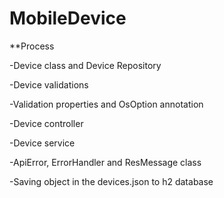 # MobileDevice

**Process

-Device class and Device Repository

-Device validations

-Validation properties and OsOption annotation

-Device controller

-Device service

-ApiError, ErrorHandler and ResMessage class

-Saving object in the devices.json to h2 database

